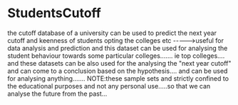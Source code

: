 # StudentsCutoff
the cutoff database of a university can be used to predict the next year cutoff and keenness of students opting the colleges etc ----->useful for data analysis and prediction 
and this dataset can be used for analysing the student behaviour towards some particular colleges....... ie top colleges....
and these datasets can be also used for the analysing the "next year cutoff" and can come to a conclusion based on the hypothesis.... 
and can be used for analysing anything.......
NOTE:these sample sets and strictly confined to the educational purposes and not any personal use.....so that we can analyse the future from the past... 
